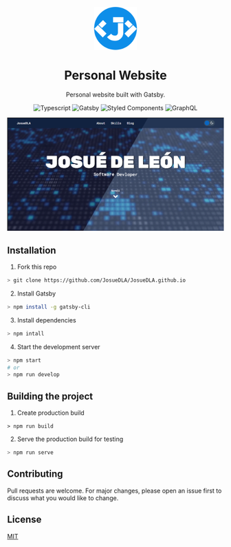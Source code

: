 <p align="center">
  <img alt="Logo" src="https://github.com/JosueDLA/JosueDLA.github.io/blob/37c012742f3aa026e839bb34ffbf2919bfe5558d/src/images/Logo.png" width="100" />
</p>

<h1 align="center">
  Personal Website
</h1>

<p align="center">
    Personal website built with Gatsby.
</p>

<p align="center">
    <img alt="Typescript" src="https://img.shields.io/badge/TypeScript-007ACC?style=for-the-badge&logo=typescript&logoColor=white" /> 
    <img alt="Gatsby" src="https://img.shields.io/badge/Gatsby-663399?style=for-the-badge&logo=gatsby&logoColor=white" />
    <img alt="Styled Components" src="https://img.shields.io/badge/styled--components-DB7093?style=for-the-badge&logo=styled-components&logoColor=white" />
    <img alt="GraphQL" src="https://img.shields.io/badge/-GraphQL-E10098?style=for-the-badge&logo=graphql"/>
</p>

<div align="center">
    <img alt=="Portfolio Screenshot" src="static/home.png" />
</div>

## Installation
1. Fork this repo

```bash
> git clone https://github.com/JosueDLA/JosueDLA.github.io
```

2. Install Gatsby
```bash
> npm install -g gatsby-cli
```

3. Install dependencies
```bash
> npm intall
```

4. Start the development server
```bash
> npm start
# or
> npm run develop
```

## Building the project

1. Create production build
```
> npm run build
```

2. Serve the production build for testing

```bash
> npm run serve
```

## Contributing

Pull requests are welcome. For major changes, please open an issue first to discuss what you would like to change.

## License
[MIT](/LICENSE)
